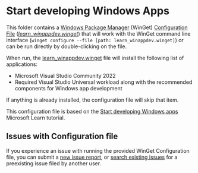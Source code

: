 # Start developing Windows Apps

This folder contains a [Windows Package Manager](https://learn.microsoft.com/windows/package-manager/winget/) (WinGet) [Configuration File](https://learn.microsoft.com/windows/package-manager/configuration/) ([_learn_winappdev.winget_](./learn_winappdev.winget)) that will work with the WinGet command line interface (`winget configure --file [path: learn_winappdev.winget]`) or can be run directly by double-clicking on the file.

When run, the [learn_winappdev.winget](./learn_winappdev.winget) file will install the following list of applications:

- Microsoft Visual Studio Community 2022
- Required Visual Studio Universal workload along with the recommended components for Windows app development

If anything is already installed, the configuration file will skip that item.

This configuration file is based on the [Start developing Windows apps](https://learn.microsoft.com/windows/apps/get-started/start-here) Microsoft Learn tutorial.

## Issues with Configuration file

If you experience an issue with running the provided WinGet Configuration file, you can submit a [new issue report](https://github.com/microsoft/winget-dsc/issues/new/choose), or [search existing issues](https://github.com/microsoft/winget-dsc/issues) for a preexisting issue filed by another user.

